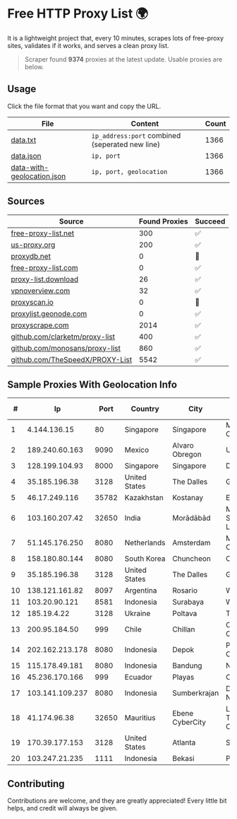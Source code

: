 
# Free HTTP Proxy List 🌍

It is a lightweight project that, every 10 minutes, scrapes lots of free-proxy sites, validates if it works, and serves a clean proxy list.


> Scraper found **9374** proxies at the latest update. Usable proxies are below.

## Usage

Click the file format that you want and copy the URL.


|File|Content|Count|
|----|-------|-----|
|[data.txt](https://raw.githubusercontent.com/themiralay/Proxy-List-World/master/data.txt)|`ip_address:port` combined (seperated new line)|1366|
|[data.json](https://raw.githubusercontent.com/themiralay/Proxy-List-World/master/data.json)|`ip, port`|1366|
|[data-with-geolocation.json](https://raw.githubusercontent.com/themiralay/Proxy-List-World/master/data-with-geolocation.json)|`ip, port, geolocation`|1366|

## Sources

|Source|Found Proxies|Succeed|
|------|-------------|-------|
|[free-proxy-list.net](https://free-proxy-list.net)|300|✅|
|[us-proxy.org](https://www.us-proxy.org)|200|✅|
|[proxydb.net](http://proxydb.net)|0|🚫|
|[free-proxy-list.com](https://free-proxy-list.com/?page=&port=&type%5B%5D=http&type%5B%5D=https&up_time=0&search=Search)|0|✅|
|[proxy-list.download](https://www.proxy-list.download/HTTP)|26|✅|
|[vpnoverview.com](https://vpnoverview.com/privacy/anonymous-browsing/free-proxy-servers)|32|✅|
|[proxyscan.io](https://www.proxyscan.io)|0|🚫|
|[proxylist.geonode.com](https://proxylist.geonode.com/api/proxy-list?limit=300&page=1&sort_by=lastChecked&sort_type=desc&protocols=http,https)|0|✅|
|[proxyscrape.com](https://api.proxyscrape.com/v2/?request=displayproxies&protocol=http&timeout=10000&country=all&ssl=all&anonymity=all)|2014|✅|
|[github.com/clarketm/proxy-list](https://raw.githubusercontent.com/clarketm/proxy-list/master/proxy-list-raw.txt)|400|✅|
|[github.com/monosans/proxy-list](https://raw.githubusercontent.com/monosans/proxy-list/main/proxies/http.txt)|860|✅|
|[github.com/TheSpeedX/PROXY-List](https://raw.githubusercontent.com/TheSpeedX/PROXY-List/master/http.txt)|5542|✅|


## Sample Proxies With Geolocation Info

|#|Ip|Port|Country|City|Internet Service Provider|
|-|--|----|-------|----|-------------------------|
|1|4.144.136.15|80|Singapore|Singapore|Microsoft Corporation|
|2|189.240.60.163|9090|Mexico|Alvaro Obregon|Uninet S.A. de C.V.|
|3|128.199.104.93|8000|Singapore|Singapore|DigitalOcean, LLC|
|4|35.185.196.38|3128|United States|The Dalles|Google LLC|
|5|46.17.249.116|35782|Kazakhstan|Kostanay|Eurasia-Star LLP|
|6|103.160.207.42|32650|India|Morādābād|Moradabad Internet Services Private Limited|
|7|51.145.176.250|8080|Netherlands|Amsterdam|Microsoft Corporation|
|8|158.180.80.144|8080|South Korea|Chuncheon|Oracle Corporation|
|9|35.185.196.38|3128|United States|The Dalles|Google LLC|
|10|138.121.161.82|8097|Argentina|Rosario|WICORP SA|
|11|103.20.90.121|8581|Indonesia|Surabaya|Wowrack Indonesia|
|12|185.19.4.22|3128|Ukraine|Poltava|Triolan|
|13|200.95.184.50|999|Chile|Chillan|Comunicaciones Cablevision Ltda.|
|14|202.162.213.178|8080|Indonesia|Depok|PT Indonesia Comnets Plus|
|15|115.178.49.181|8080|Indonesia|Bandung|NOC SIMAYA|
|16|45.236.170.166|999|Ecuador|Playas|Codgrec S.A.|
|17|103.141.109.237|8080|Indonesia|Sumberkrajan|Data Buana Nusantara|
|18|41.174.96.38|32650|Mauritius|Ebene CyberCity|Liquid Telecommunications Operations Limited|
|19|170.39.177.153|3128|United States|Atlanta|Shift Hosting LLC|
|20|103.247.21.235|1111|Indonesia|Bekasi|PT wifian Solution|



## Contributing

Contributions are welcome, and they are greatly appreciated! Every
little bit helps, and credit will always be given.

